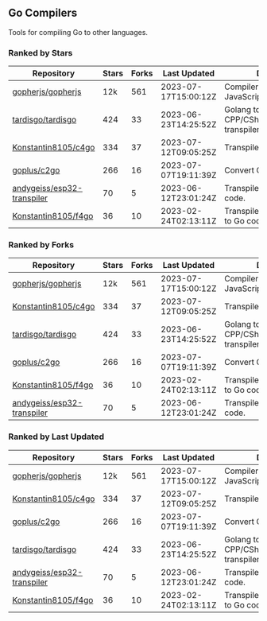 ## Go Compilers

Tools for compiling Go to other languages.

### Ranked by Stars

| Repository | Stars | Forks | Last Updated | Description | 
|------------|-------|-------|--------------|-------------|
| [gopherjs/gopherjs](https://github.com/gopherjs/gopherjs) | 12k | 561 | 2023-07-17T15:00:12Z |  Compiler from Go to JavaScript. |
| [tardisgo/tardisgo](https://github.com/tardisgo/tardisgo) | 424 | 33 | 2023-06-23T14:25:52Z |  Golang to Haxe to CPP/CSharp/Java/JavaScript transpiler. |
| [Konstantin8105/c4go](https://github.com/Konstantin8105/c4go) | 334 | 37 | 2023-07-12T09:05:25Z |  Transpile C code to Go code. |
| [goplus/c2go](https://github.com/goplus/c2go) | 266 | 16 | 2023-07-07T19:11:39Z |  Convert C code to Go code. |
| [andygeiss/esp32-transpiler](https://github.com/andygeiss/esp32-transpiler) | 70 | 5 | 2023-06-12T23:01:24Z |  Transpile Go into Arduino code. |
| [Konstantin8105/f4go](https://github.com/Konstantin8105/f4go) | 36 | 10 | 2023-02-24T02:13:11Z |  Transpile FORTRAN 77 code to Go code. |

### Ranked by Forks

| Repository | Stars | Forks | Last Updated | Description | 
|------------|-------|-------|--------------|-------------|
| [gopherjs/gopherjs](https://github.com/gopherjs/gopherjs) | 12k | 561 | 2023-07-17T15:00:12Z |  Compiler from Go to JavaScript. |
| [Konstantin8105/c4go](https://github.com/Konstantin8105/c4go) | 334 | 37 | 2023-07-12T09:05:25Z |  Transpile C code to Go code. |
| [tardisgo/tardisgo](https://github.com/tardisgo/tardisgo) | 424 | 33 | 2023-06-23T14:25:52Z |  Golang to Haxe to CPP/CSharp/Java/JavaScript transpiler. |
| [goplus/c2go](https://github.com/goplus/c2go) | 266 | 16 | 2023-07-07T19:11:39Z |  Convert C code to Go code. |
| [Konstantin8105/f4go](https://github.com/Konstantin8105/f4go) | 36 | 10 | 2023-02-24T02:13:11Z |  Transpile FORTRAN 77 code to Go code. |
| [andygeiss/esp32-transpiler](https://github.com/andygeiss/esp32-transpiler) | 70 | 5 | 2023-06-12T23:01:24Z |  Transpile Go into Arduino code. |

### Ranked by Last Updated

| Repository | Stars | Forks | Last Updated | Description | 
|------------|-------|-------|--------------|-------------|
| [gopherjs/gopherjs](https://github.com/gopherjs/gopherjs) | 12k | 561 | 2023-07-17T15:00:12Z |  Compiler from Go to JavaScript. |
| [Konstantin8105/c4go](https://github.com/Konstantin8105/c4go) | 334 | 37 | 2023-07-12T09:05:25Z |  Transpile C code to Go code. |
| [goplus/c2go](https://github.com/goplus/c2go) | 266 | 16 | 2023-07-07T19:11:39Z |  Convert C code to Go code. |
| [tardisgo/tardisgo](https://github.com/tardisgo/tardisgo) | 424 | 33 | 2023-06-23T14:25:52Z |  Golang to Haxe to CPP/CSharp/Java/JavaScript transpiler. |
| [andygeiss/esp32-transpiler](https://github.com/andygeiss/esp32-transpiler) | 70 | 5 | 2023-06-12T23:01:24Z |  Transpile Go into Arduino code. |
| [Konstantin8105/f4go](https://github.com/Konstantin8105/f4go) | 36 | 10 | 2023-02-24T02:13:11Z |  Transpile FORTRAN 77 code to Go code. |

